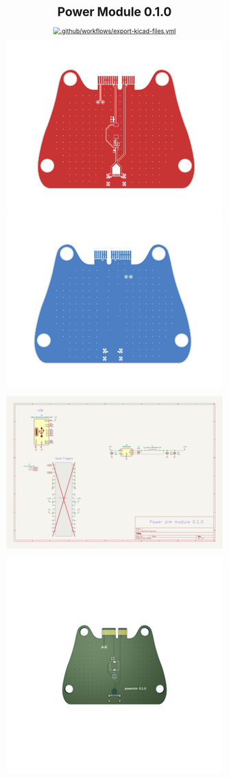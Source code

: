 <div align="center">

# Power Module 0.1.0

[![.github/workflows/export-kicad-files.yml](https://github.com/sonicavionics/4in-powersim/actions/workflows/export-kicad-files.yml/badge.svg)](https://github.com/sonicavionics/4in-powersim/actions/workflows/export-kicad-files.yml)

![alt text](images/pcbf.svg) ![alt text](images/pcbb.svg)

![alt text](images/sch.svg)

![alt text](images/board.png)
</div>

